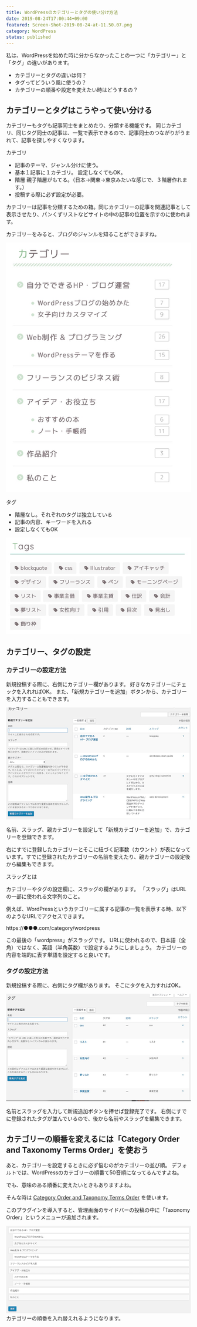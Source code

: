 ```yaml
---
title: WordPressのカテゴリーとタグの使い分け方法
date: 2019-08-24T17:00:44+09:00
featured: Screen-Shot-2019-08-24-at-11.50.07.png
category: WordPress
status: published
---
```


私は、WordPressを始めた時に分からなかったことの一つに「カテゴリー」と「タグ」の違いがあります。

* カテゴリーとタグの違いは何？
* タグってどういう風に使うの？
* カテゴリーの順番や設定を変えたい時はどうするの？

## カテゴリーとタグはこうやって使い分ける

カテゴリーもタグも記事同士をまとめたり、分類する機能です。
同じカテゴリ、同じタグ同士の記事は、一覧で表示できるので、記事同士のつながりがうまれて、記事を探しやすくなります。

カテゴリ
* 記事のテーマ、ジャンル分けに使う。
* 基本１記事に１カテゴリ。 設定しなくてもOK。
* 階層 親子階層がもてる。（日本→関東→東京みたいな感じで、３階層作れます。）
* 投稿する際に必ず設定が必要。

カテゴリーは記事を分類するための箱。同じカテゴリーの記事を関連記事として表示させたり、パンくずリストなどサイトの中の記事の位置を示すのに使われます。

カテゴリーをみると、ブログのジャンルを知ることができますね。

![カテゴリーの表示](20190824-ss-cat-sidebar.jpg)


タグ
* 階層なし。それぞれのタグは独立している
* 記事の内容、キーワードを入れる
* 設定しなくてもOK

![タグの表示](20190824-ss-tag-sidebar.jpg)

## カテゴリー、タグの設定

### カテゴリーの設定方法

新規投稿する際に、右側にカテゴリー欄があります。 好きなカテゴリーにチェックを入れればOK。 また、「新規カテゴリーを追加」ボタンから、カテゴリーを入力することもできます。

![新規投稿時にカテゴリーを設定する](20190824-ss-cat.jpg)

名前、スラッグ、親カテゴリーを設定して「新規カテゴリーを追加」で、カテゴリーを登録できます。

右にすでに登録したカテゴリーとそこに紐づく記事数（カウント）が表になっています。すでに登録されたカテゴリーの名前を変えたり、親カテゴリーの設定後から編集もできます。

スラッグとは

カテゴリーやタグの設定欄に、スラッグの欄があります。 「スラッグ」はURLの一部に使われる文字列のこと。

例えば、WordPressというカテゴリーに属する記事の一覧を表示する時、以下のようなURLでアクセスできます。

https://●●●.com/category/wordpress

この最後の「wordpress」がスラッグです。
URLに使われるので、日本語（全角）ではなく、英語（半角英数）で設定するようにしましょう。
カテゴリーの内容を端的に表す単語を設定すると良いです。

### タグの設定方法

新規投稿する際に、右側にタグ欄があります。 そこにタグを入力すればOK。

![新規投稿画面からタグを設定](20190824-ss-tag.jpg)

名前とスラッグを入力して新規追加ボタンを押せば登録完了です。 右側にすでに登録されたタグが並んでいるので、後から名前やスラッグを編集できます。

## カテゴリーの順番を変えるには「Category Order and Taxonomy Terms Order」を使おう

あと、カテゴリーを設定するときに必ず悩むのがカテゴリーの並び順。
デフォルトでは、WordPressのカテゴリーの順番て50音順になってるんですよね。

でも、意味のある順番に変えたいときもありますよね。

そんな時は [Category Order and Taxonomy Terms Order](https://netaone.com/wp/category-order-and-taxonomy-terms-order/) を使います。

このプラグインを導入すると、管理画面のサイドバーの投稿の中に「Taxonomy Order」というメニューが追加されます。

![category order and taxonomy order設定画面](20190824-ss-cat-order.jpg) カテゴリーの順番を入れ替えれるようになります。

